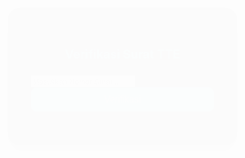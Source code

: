 <html lang="id">
<head>
  <meta charset="UTF-8" />
  <meta name="viewport" content="width=device-width, initial-scale=1.0"/>
  <title>Verifikasi Surat TTE</title>
  <style>
    * {
      box-sizing: border-box;
    }

    body {
      margin: 0;
      font-family: 'Segoe UI', sans-serif;
      background-color: #121212;
      color: #e0e0e0;
      display: flex;
      justify-content: center;
      align-items: center;
      height: 100vh;
      animation: fadeIn 1s ease-in-out;
    }

    .container {
      background-color: #1e1e1e;
      padding: 40px;
      border-radius: 20px;
      box-shadow: 0 10px 25px rgba(0, 0, 0, 0.7);
      width: 100%;
      max-width: 500px;
      animation: slideUp 1s ease-in-out;
    }

    h2 {
      text-align: center;
      margin-bottom: 25px;
      color: #00bfff;
    }

    input[type="text"] {
      width: 100%;
      padding: 12px;
      border: none;
      border-radius: 10px;
      margin-bottom: 15px;
      font-size: 16px;
      background: #2c2c2c;
      color: #fff;
      outline: none;
      transition: 0.3s;
    }

    input[type="text"]:focus {
      background: #3a3a3a;
      border: 1px solid #00bfff;
    }

    button {
      width: 100%;
      padding: 12px;
      background-color: #00bfff;
      border: none;
      border-radius: 10px;
      color: white;
      font-size: 16px;
      cursor: pointer;
      transition: 0.3s;
    }

    button:hover {
      background-color: #009acf;
    }

    .result {
      margin-top: 20px;
      animation: fadeIn 0.5s ease-in-out;
    }

    table {
      width: 100%;
      margin-top: 10px;
      border-collapse: collapse;
      background-color: #2c2c2c;
      color: #fff;
      border-radius: 10px;
      overflow: hidden;
    }

    th, td {
      padding: 12px;
      border-bottom: 1px solid #444;
      text-align: left;
    }

    th {
      background-color: #00bfff;
      color: #000;
    }

    @keyframes fadeIn {
      from { opacity: 0 }
      to { opacity: 1 }
    }

    @keyframes slideUp {
      from { transform: translateY(30px); opacity: 0; }
      to { transform: translateY(0); opacity: 1; }
    }

    @media (max-width: 600px) {
      .container {
        padding: 25px;
      }
    }
  </style>
</head>
<body>
  <div class="container">
    <h2>Verifikasi Surat TTE</h2>
    <form id="formVerifikasi">
      <input type="text" id="nomorSurat" placeholder="Masukkan Nomor Surat..." required>
      <button type="submit">Verifikasi</button>
    </form>
    <div id="hasilVerifikasi" class="result"></div>
  </div>

  <script>
    // Simulasi data surat
    const dataSurat = {
      "001/SM/2025": {
        judul: "Undangan Rapat Koordinasi",
        tanggal: "20 Juli 2025",
        pengirim: "Senat Mahasiswa STITNU Al-Farabi"
      },
      "002/SM/2025": {
        judul: "Surat Tugas Kegiatan Sosial",
        tanggal: "15 Juli 2025",
        pengirim: "Ketua Senat Mahasiswa STITNU"
      },
      "003/SM/2025": {
        judul: "Pengumuman Pelantikan",
        tanggal: "1 Agustus 2025",
        pengirim: "Sekretariat Senat Mahasiswa"
      }
    };

    document.getElementById('formVerifikasi').addEventListener('submit', function (e) {
      e.preventDefault();
      const nomor = document.getElementById('nomorSurat').value.trim();
      const hasil = document.getElementById('hasilVerifikasi');
      hasil.innerHTML = '';

      if (nomor === '') {
        hasil.innerHTML = `<span style="color:tomato;">❌ Nomor surat wajib diisi.</span>`;
        return;
      }

      const surat = dataSurat[nomor];
      if (surat) {
        hasil.innerHTML = `
          <div style="color:lightgreen; font-weight:600;">✅ Surat TERVERIFIKASI</div>
          <table>
            <tr><th>Field</th><th>Informasi</th></tr>
            <tr><td>Nomor Surat</td><td>${nomor}</td></tr>
            <tr><td>Judul</td><td>${surat.judul}</td></tr>
            <tr><td>Tanggal</td><td>${surat.tanggal}</td></tr>
            <tr><td>Pengirim</td><td>${surat.pengirim}</td></tr>
          </table>
        `;
      } else {
        hasil.innerHTML = `<span style="color:tomato;">❌ Nomor surat tidak ditemukan dalam database.</span>`;
      }
    });
  </script>
</body>
</html>
